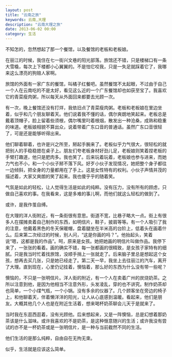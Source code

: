 ```yaml
---
layout: post
title: "云南之旅"
keywords: 云南,大理
description: "云南大理之旅"
date: 2013-06-02 00:00
category: 生活
---
```


不知怎的，忽然想起了那一个餐馆，以及餐馆的老板和老板娘。

在丽江的时候，我住在七一街兴文巷的阳光部落。旅馆还不错，只是楼梯口有一条大雪橇，每次上下楼都小心翼翼的。不是怕它咬我，只是一失足就踩着它了，我哪来这么漂亮的狗赔人家啊。

旅馆的外面有一家广东的餐馆，叫橘子红餐吧。虽然餐馆不太起眼，不过由于自己一个人在云南吃的不是太好，看见这么近的一个广东餐馆却也如获至宝了。我喜欢它的青菜瘦肉粥，所以每天从外面回来都要去光顾一次。

有一次，晚上餐馆还没有打烊，我依旧点了青菜瘦肉粥。老板和老板娘在里边坐着，似乎和几个朋友聊着天。他们说着我不懂的话，偶尔爽朗地笑起来。老板总是戴着顶帽子，脸上留着些须根，偶尔嘴里叼着根烟，散发出一种沧桑，成熟和稳重的味道。老板娘相貌不算出众，说着带着广东口音的普通话。虽然广东口音很轻了，可是还是能够听得出来。

他们聊着聊着，也许是兴之所至，掰起手腕来了。老板似乎力气很大，很轻松的就把别人的手稳稳摁在桌子上。朋友们夸老板身材好劲儿足，老板娘则笑着捏老板的手臂打趣道，他只是肥肉多。我也笑了。后来玩着玩着，老板娘也参与进来，而她力气也不小，和一个小伙子掰不落下风。好歹小伙子发现情况，她把整个身子都往一边倾斜，把全身的力量都用在了手上。这是女性特有的权利。小伙子声情并茂的描述着，大家又爽朗的笑了起来。我也傻乎乎的随着笑。

气氛是如此的轻松，让人觉得生活是如此的纯粹。没有压力，没有所有的顾虑，只做自己喜欢的事。在我看来，这是多难的事儿啊，而他们就这么轻松的做到了。

或许，是我作茧自缚。

在大理的洋人街附近，有一条街很有意思。街道不宽，比巷子略大一点。街上有很多人在摆摊卖着自己制作的东西，如明信片，鞋子，披肩等等。有一个人吸引了我的注意，他戴着黑色的冬天保暖帽，盘着腿坐在半米高的台阶上，低着头在画着什么。后来第二次经过的时候，别人问，“这是你画的吗？”。他抬起头，笑着说“嗯，这都是我的作品”。呵，原来是女孩。她把她画的明信片叫做作品。我停下来了，一张张的看着。画的确实不错，每一张都画的很精致，是女孩子家特有的细腻。只是我当时忙着找旅馆，没顺手捎上一张就走了。后来脑子里总是想起这个女孩，想再去买几张，只是她已经走了。第二天一早，我坐上去往丽江的汽车，离开了大理。直到现在，心里仍记挂着，懊恼着，那么好的东西为什么没有带一些呢？

懊恼的，不只是一张明信片。洋人街的附近，有一个人在卖着广州的炭烧奶茶。之所以注意到他，是因为他相当不注意外形，头发凌乱，穿的也不讲究。制作奶茶却也简单，一个小煤气瓶，一个小锅。没有多余的仪器了。几个顾客坐在旁边的椅子上，和他聊着天，伴着懒洋洋的阳光，让人从心底感到温暖。看起来，他们是朋友。大概其他几个人也是在附近生活着，想来喝杯奶茶聊会儿天于是就来了。

当时我在东逛西逛着，没有光顾他。后来想起来，又是一阵懊恼，总是幻想着那奶茶该是什么滋味。或许我喜欢的不是奶茶，是这种惬意随兴的生活；或许我没有尝试的亦不是一杯奶茶或是一张明信片，是一种与当前截然不同的生活。

他们生活的是那么纯粹，自由自在无拘无束。

似乎，生活就是应该这么简单。

